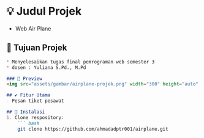 # 💡 Judul Projek
- Web Air Plane

## 🚀 Tujuan Projek
``` markdown
* Menyelesaikan tugas final pemrograman web semester 3
* dosen : Yuliana S.Pd., M.Pd 

### 📸 Preview
<img src="assets/gambar/airplane-projek.png" width="300" height="auto" />

## ✔️ Fitur Utama
- Pesan tiket pesawat

## 🔧 Instalasi
1. Clone respository:
    ``` bash
    git clone https://github.com/ahmadadptr001/airplane.git
